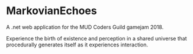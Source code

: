 # MarkovianEchoes
A .net web application for the MUD Coders Guild gamejam 2018.

Experience the birth of existence and perception in a shared universe that procedurally generates itself as it experiences interaction.
